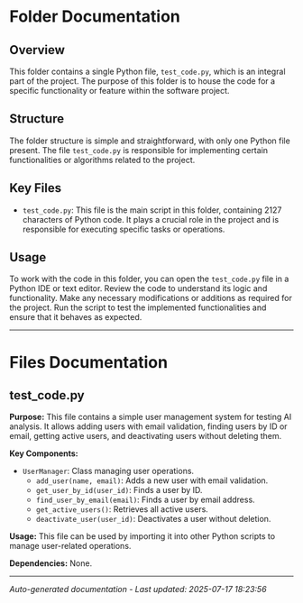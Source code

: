 # Folder Documentation

## Overview
This folder contains a single Python file, `test_code.py`, which is an integral part of the project. The purpose of this folder is to house the code for a specific functionality or feature within the software project.

## Structure
The folder structure is simple and straightforward, with only one Python file present. The file `test_code.py` is responsible for implementing certain functionalities or algorithms related to the project.

## Key Files
- `test_code.py`: This file is the main script in this folder, containing 2127 characters of Python code. It plays a crucial role in the project and is responsible for executing specific tasks or operations.

## Usage
To work with the code in this folder, you can open the `test_code.py` file in a Python IDE or text editor. Review the code to understand its logic and functionality. Make any necessary modifications or additions as required for the project. Run the script to test the implemented functionalities and ensure that it behaves as expected.

---

# Files Documentation

## test_code.py

**Purpose:** This file contains a simple user management system for testing AI analysis. It allows adding users with email validation, finding users by ID or email, getting active users, and deactivating users without deleting them.

**Key Components:**
- `UserManager`: Class managing user operations.
  - `add_user(name, email)`: Adds a new user with email validation.
  - `get_user_by_id(user_id)`: Finds a user by ID.
  - `find_user_by_email(email)`: Finds a user by email address.
  - `get_active_users()`: Retrieves all active users.
  - `deactivate_user(user_id)`: Deactivates a user without deletion.

**Usage:** This file can be used by importing it into other Python scripts to manage user-related operations.

**Dependencies:** None.

---
*Auto-generated documentation - Last updated: 2025-07-17 18:23:56*
